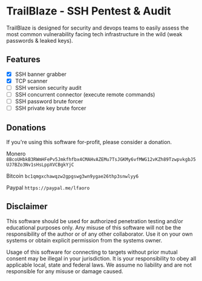 # TrailBlaze - SSH Pentest & Audit

TrailBlaze is designed for security and devops teams to easily assess the most common vulnerability facing tech infrastructure in the wild (weak passwords & leaked keys).

## Features
- [x] SSH banner grabber
- [x] TCP scanner
- [ ] SSH version security audit
- [ ] SSH concurrent connector (execute remote commands)
- [ ] SSH password brute forcer
- [ ] SSH private key brute forcer

## Donations
If you're using this software for-profit, please consider a donation.

Monero `8BcoUHbkB3RWmHFePv5Jmkfhfbx4CMAHvAZEMu7TsJGKMy6vfMWG12vKZh89TzwpvkgbJ5UJ7BZo3Nv1sHsLppXVCBgkYjC`

Bitcoin `bc1qmgxchawqzw2gpgswg3wn9ygae26thp3snwlyy6`

Paypal `https://paypal.me/lfaoro`

## Disclaimer
This software should be used for authorized penetration testing and/or educational purposes only.
Any misuse of this software will not be the responsibility of the author or of any other collaborator.
Use it on your own systems or obtain explicit permission from the systems owner.

Usage of this software for connecting to targets without prior mutual consent may be illegal in your jurisdiction.
It is your responsibility to obey all applicable local, state and federal laws.
We assume no liability and are not responsible for any misuse or damage caused.
